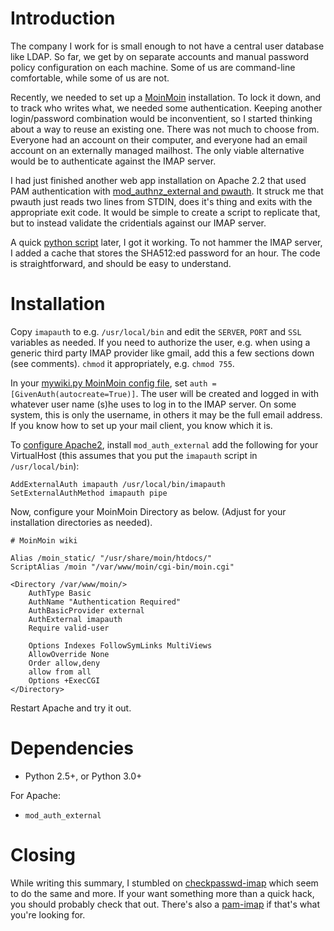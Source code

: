 # Introduction

The company I work for is small enough to not have a central user database like LDAP. So far, we get by on separate accounts and manual password policy configuration on each machine. Some of us are command-line comfortable, while some of us are not.

Recently, we needed to set up a [MoinMoin](http://www.moinmo.in) installation. To lock it down, and to track who writes what, we needed some authentication. Keeping another login/password combination would be inconventient, so I started thinking about a way to reuse an existing one. There was not much to choose from. Everyone had an account on their computer, and everyone had an email account on an externally managed mailhost. The only viable alternative would be to authenticate against the IMAP server.

I had just finished another web app installation on Apache 2.2 that used PAM authentication with [mod_authnz_external and pwauth](http://code.google.com/p/pwauth/wiki/InstallApache). It struck me that pwauth just reads two lines from STDIN, does it's thing and exits with the appropriate exit code. It would be simple to create a script to replicate that, but to instead validate the cridentials against our IMAP server.

A quick [python script](imapauth) later, I got it working. To not hammer the IMAP server, I added a cache that stores the SHA512:ed password for an hour. The code is straightforward, and should be easy to understand.

# Installation

Copy `imapauth` to e.g. `/usr/local/bin` and edit the `SERVER`, `PORT` and `SSL` variables as needed. If you need to authorize the user, e.g. when using a generic third party IMAP provider like gmail, add this a few sections down (see comments). `chmod` it appropriately, e.g. `chmod 755`.

In your [mywiki.py MoinMoin config file](http://moinmo.in/HelpOnAuthentication#given_by_REMOTE_USER_environment_variable), set `auth = [GivenAuth(autocreate=True)]`. The user will be created and logged in with whatever user name (s)he uses to log in to the IMAP server. On some system, this is only the username, in others it may be the full email address. If you know how to set up your mail client, you know which it is.

To [configure Apache2](http://code.google.com/p/pwauth/wiki/InstallApache), install `mod_auth_external` add the following for your VirtualHost (this assumes that you put the `imapauth` script in `/usr/local/bin`):

    AddExternalAuth imapauth /usr/local/bin/imapauth
    SetExternalAuthMethod imapauth pipe

Now, configure your MoinMoin Directory as below. (Adjust for your installation directories as needed).

	# MoinMoin wiki

	Alias /moin_static/ "/usr/share/moin/htdocs/"
	ScriptAlias /moin "/var/www/moin/cgi-bin/moin.cgi"

	<Directory /var/www/moin/>
		AuthType Basic
		AuthName "Authentication Required"
		AuthBasicProvider external
		AuthExternal imapauth
		Require valid-user

		Options Indexes FollowSymLinks MultiViews
		AllowOverride None
		Order allow,deny
		allow from all
		Options +ExecCGI
	</Directory>

Restart Apache and try it out.

# Dependencies

* Python 2.5+, or Python 3.0+

For Apache:

* `mod_auth_external`

# Closing

While writing this summary, I stumbled on [checkpasswd-imap](http://www.namazustudios.com/blog/checkpasswd-imap-a-mod_authnz_external-style-password-checker/) which seem to do the same and more. If your want something more than a quick hack, you should probably check that out. There's also a [pam-imap](http://pam-imap.sourceforge.net/) if that's what you're looking for.
